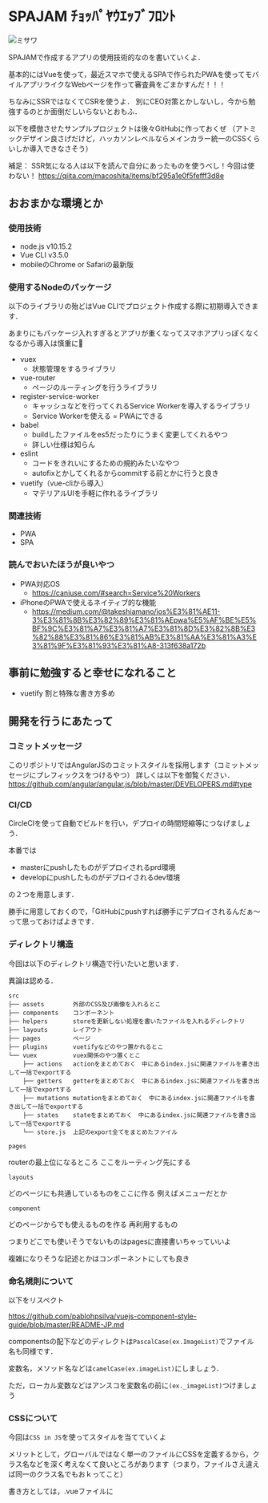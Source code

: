 # SPAJAM ﾁｮｯﾊﾟﾔｳｴｯﾌﾞﾌﾛﾝﾄ
![ミサワ](https://livedoor.blogimg.jp/jigokuno_misawa/imgs/9/9/995804f2.gif) 

SPAJAMで作成するアプリの使用技術的なのを書いていくよ．

基本的にはVueを使って，最近スマホで使えるSPAで作られたPWAを使ってモバイルアプリライクなWebページを作って審査員をごまかすんだ！！！

ちなみにSSRではなくてCSRを使うよ．
別にCEO対策とかしないし，今から勉強するのとか面倒だしいらないとおもふ．

以下を模倣させたサンプルプロジェクトは後々GitHubに作っておくぜ
（アトミックデザイン良さげだけど，ハッカソンレベルならメインカラー統一のCSSくらいしか導入できなさそう）

補足：
SSR気になる人は以下を読んで自分にあったものを使うべし！今回は使わない！
https://qiita.com/macoshita/items/bf295a1e0f5fefff3d8e

## おおまかな環境とか
### 使用技術
- node.js v10.15.2
- Vue CLI v3.5.0
- mobileのChrome or Safariの最新版

### 使用するNodeのパッケージ
以下のライブラリの殆どはVue CLIでプロジェクト作成する際に初期導入できます．

あまりにもパッケージ入れすぎるとアプリが重くなってスマホアプリっぽくなくなるから導入は慎重に😤

- vuex 
    - 状態管理をするライブラリ
- vue-router
    - ページのルーティングを行うライブラリ
- register-service-worker
    - キャッシュなどを行ってくれるService Workerを導入するライブラリ
    - Service Workerを使える = PWAにできる
- babel
    - buildしたファイルをes5だったりにうまく変更してくれるやつ
    - 詳しい仕様は知らん 
- eslint
    - コードをきれいにするための規約みたいなやつ
    - autofixとかしてくれるからcommitする前とかに行うと良き
- vuetify（vue-cliから導入）
    - マテリアルUIを手軽に作れるライブラリ
### 関連技術
- PWA
- SPA

### 読んでおいたほうが良いやつ
- PWA対応OS
    - https://caniuse.com/#search=Service%20Workers
- iPhoneのPWAで使えるネイティブ的な機能
    - https://medium.com/@takeshiamano/ios%E3%81%AE11-3%E3%81%8B%E3%82%89%E3%81%AEpwa%E5%AF%BE%E5%BF%9C%E3%81%A7%E3%81%A7%E3%81%8D%E3%82%8B%E3%82%88%E3%81%86%E3%81%AB%E3%81%AA%E3%81%A3%E3%81%9F%E3%81%93%E3%81%A8-313f638a172b

## 事前に勉強すると幸せになれること
- vuetify       割と特殊な書き方多め

## 開発を行うにあたって
### コミットメッセージ
このリポジトリではAngularJSのコミットスタイルを採用します（コミットメッセージにプレフィックスをつけるやつ）
詳しくは以下を御覧ください．  
https://github.com/angular/angular.js/blob/master/DEVELOPERS.md#type

### CI/CD
CircleCIを使って自動でビルドを行い，デプロイの時間短縮等につなげましょう．

本番では
- masterにpushしたものがデプロイされるprd環境
- developにpushしたものがデプロイされるdev環境

の２つを用意します．

勝手に用意しておくので，「GitHubにpushすれば勝手にデプロイされるんだぁ〜って思っておけばよきです．

### ディレクトリ構造
今回は以下のディレクトリ構造で行いたいと思います．

異論は認める．
```
src
├── assets        外部のCSS及び画像を入れるとこ
├── components    コンポーネント
├── helpers       storeを更新しない処理を書いたファイルを入れるディレクトリ
├── layouts       レイアウト
├── pages         ページ
├── plugins       vuetifyなどのやつ置かれるとこ
└── vuex          vuex関係のやつ置くとこ
    ├── actions   actionをまとめておく　中にあるindex.jsに関連ファイルを書き出して一括でexportする
    ├── getters   getterをまとめておく　中にあるindex.jsに関連ファイルを書き出して一括でexportする
    ├── mutations mutationをまとめておく　中にあるindex.jsに関連ファイルを書き出して一括でexportする
    ├── states    stateをまとめておく　中にあるindex.jsに関連ファイルを書き出して一括でexportする
    └── store.js  上記のexport全てをまとめたファイル
```

`pages`

routerの最上位になるところ
ここをルーティング先にする

`layouts`

どのページにも共通しているものをここに作る
例えばメニューだとか

`component`

どのページからでも使えるものを作る
再利用するもの


つまりどこでも使いそうでないものはpagesに直接書いちゃっていいよ

複雑になりそうな記述とかはコンポーネントにしても良き

### 命名規則について
以下をリスペクト

https://github.com/pablohpsilva/vuejs-component-style-guide/blob/master/README-JP.md

componentsの配下などのディレクトは`PascalCase(ex.ImageList)`でファイル名も同様です．

変数名，メソッド名などは`camelCase(ex.imageList)`にしましょう．

ただ，ローカル変数などはアンスコを変数名の前に`(ex._imageList)`つけましょう


### CSSについて
今回は`CSS in JS`を使ってスタイルを当てていくよ

メリットとして，グローバルではなく単一のファイルにCSSを定義するから，クラス名などを深く考えなくて良いところがあります（つまり，ファイルさえ違えば同一のクラス名でもおｋってこと）

書き方としては，.vueファイルに<style>タグを使って記述していきましょう．

### TESTについて
ハッカソンなのでしません

## サンプルプロジェクトの実行
以上のことを模倣したProjectがこのリポジトリとなっております．
```
$ npm i
$ npm run serve 
```
で実行してみてください．

本プロジェクトはmaster，devどちらにpushしても  
https://spajam2019-tmp.firebaseapp.com  
にビルドされます．

ご確認したい方はどうぞお使いください．

## コマンド一覧
### 初期インストール
```
$ npm install
```
### ローカルで動かす
```
$ npm run serve
```
### 実際にビルドする
```
$ npm run build
```
### lintにあわせて修正する
```
$ npm run lint
```

